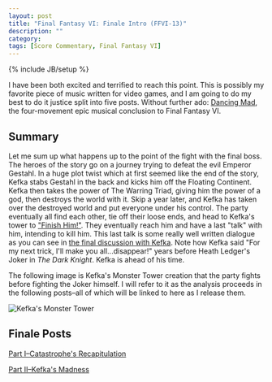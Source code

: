 ```yaml
---
layout: post
title: "Final Fantasy VI: Finale Intro (FFVI-13)"
description: ""
category: 
tags: [Score Commentary, Final Fantasy VI]
---
```

{% include JB/setup %}

I have been both excited and terrified to reach this point. This is possibly my favorite piece of music written for video games, and I am going to do my best to do it justice split into five posts. Without further ado: [Dancing Mad](https://www.youtube.com/watch?v=JbXVNKtmWnc), the four-movement epic musical conclusion to Final Fantasy VI.

## Summary

Let me sum up what happens up to the point of the fight with the final boss. The heroes of the story go on a journey trying to defeat the evil Emperor Gestahl. In a huge plot twist which at first seemed like the end of the story, Kefka stabs Gestahl in the back and kicks him off the Floating Continent. Kefka then takes the power of The Warring Triad, giving him the power of a god, then destroys the world with it. Skip a year later, and Kefka has taken over the destroyed world and put everyone under his control. The party eventually all find each other, tie off their loose ends, and head to Kefka's tower to ["Finish Him!"](https://www.youtube.com/watch?v=AUVMScNhaPk). They eventually reach him and have a last "talk" with him, intending to kill him. This last talk is some really well written dialogue as you can see in [the final discussion with Kefka](https://www.youtube.com/watch?v=I-cdwDnryY0). Note how Kefka said "For my next trick, I'll make you all...disappear!" years before Heath Ledger's Joker in _The Dark Knight_. Kefka is ahead of his time.

The following image is Kefka's Monster Tower creation that the party fights before fighting the Joker himself. I will refer to it as the analysis proceeds in the following posts–all of which will be linked to here as I release them.

![Kefka's Monster Tower](http://img4.wikia.nocookie.net/__cb20080301153027/finalfantasy/images/d/de/FFVI-lastboss_us.gif)

## Finale Posts

[Part I–Catastrophe's Recapitulation](http://zachberglund.com/2014/07/06/ffvi-thirteena/)

[Part II–Kefka's Madness](http://zachberglund.com/2014/07/06/ffvi-thirteenb/)